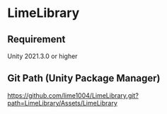 # LimeLibrary

## Requirement
Unity 2021.3.0 or higher

## Git Path (Unity Package Manager)
https://github.com/lime1004/LimeLibrary.git?path=LimeLibrary/Assets/LimeLibrary
